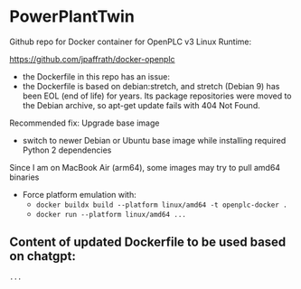 # PowerPlantTwin

Github repo for Docker container for OpenPLC v3 Linux Runtime:

https://github.com/jpaffrath/docker-openplc

- the Dockerfile in this repo has an issue:
- the Dockerfile is based on debian:stretch, and stretch (Debian 9) has been EOL (end of life) for years. Its package repositories were moved to the Debian archive, so apt-get update fails with 404 Not Found.

Recommended fix: Upgrade base image
- switch to newer Debian or Ubuntu base image while installing required Python 2 dependencies

Since I am on MacBook Air (arm64), some images may try to pull amd64 binaries
- Force platform emulation with:
  - `docker buildx build --platform linux/amd64 -t openplc-docker . `
  - `docker run --platform linux/amd64 ...`  

## Content of updated Dockerfile to be used based on chatgpt:
`
...
`
